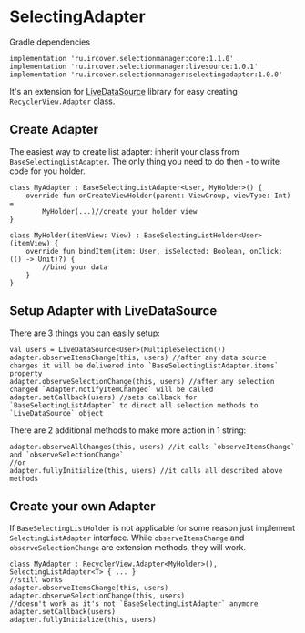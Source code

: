 # SelectingAdapter

Gradle dependencies

    implementation 'ru.ircover.selectionmanager:core:1.1.0'
    implementation 'ru.ircover.selectionmanager:livesource:1.0.1'
    implementation 'ru.ircover.selectionmanager:selectingadapter:1.0.0'

It's an extension for [LiveDataSource](https://github.com/Ircover/LiveSource) library for easy creating `RecyclerView.Adapter` class.

## Create Adapter

The easiest way to create list adapter: inherit your class from `BaseSelectingListAdapter`. The only thing you need to do then - to write code for you holder.

    class MyAdapter : BaseSelectingListAdapter<User, MyHolder>() {
        override fun onCreateViewHolder(parent: ViewGroup, viewType: Int) =
            MyHolder(...)//create your holder view
    }

    class MyHolder(itemView: View) : BaseSelectingListHolder<User>(itemView) {
        override fun bindItem(item: User, isSelected: Boolean, onClick: (() -> Unit)?) {
            //bind your data
        }
    }
    
## Setup Adapter with LiveDataSource

There are 3 things you can easily setup:

    val users = LiveDataSource<User>(MultipleSelection())
    adapter.observeItemsChange(this, users) //after any data source changes it will be delivered into `BaseSelectingListAdapter.items` property
    adapter.observeSelectionChange(this, users) //after any selection changed `Adapter.notifyItemChanged` will be called
    adapter.setCallback(users) //sets callback for `BaseSelectingListAdapter` to direct all selection methods to `LiveDataSource` object

There are 2 additional methods to make more action in 1 string:

    adapter.observeAllChanges(this, users) //it calls `observeItemsChange` and `observeSelectionChange`
    //or
    adapter.fullyInitialize(this, users) //it calls all described above methods
    
## Create your own Adapter

If `BaseSelectingListHolder` is not applicable for some reason just implement `SelectingListAdapter` interface. While `observeItemsChange` and `observeSelectionChange` are extension methods, they will work.

    class MyAdapter : RecyclerView.Adapter<MyHolder>(), SelectingListAdapter<T> { ... }
    //still works
    adapter.observeItemsChange(this, users)
    adapter.observeSelectionChange(this, users)
    //doesn't work as it's not `BaseSelectingListAdapter` anymore
    adapter.setCallback(users)
    adapter.fullyInitialize(this, users)
